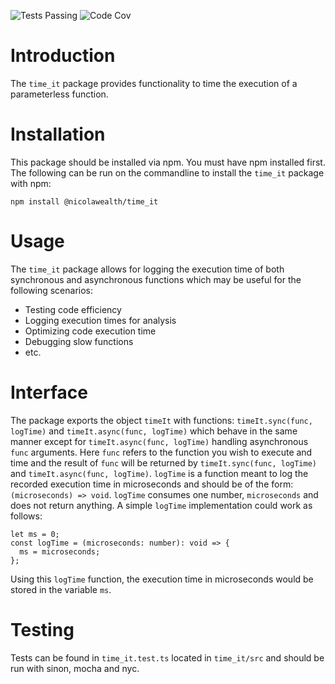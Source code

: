 ![Tests Passing](https://github.com/NicolaWealth/time_it/actions/workflows/auto_test_main_badge.yml/badge.svg)
![Code Cov](https://img.shields.io/badge/dynamic/json?url=https%3A%2F%2Fgithub.com%2Fnicolawealth%2Ftime_it%2Fraw%2Fmain%2Fcodecov/badge.json&query=%24.message&label=Code%20Coverage&color=%24.color)

# Introduction
The `time_it` package provides functionality to time the execution of a parameterless function.

# Installation
This package should be installed via npm. You must have npm installed first. The following can be run on the commandline to install the `time_it` package with npm:

`npm install @nicolawealth/time_it`

# Usage
The `time_it` package allows for logging the execution time of both synchronous and asynchronous functions which may be useful for the following scenarios:
* Testing code efficiency
* Logging execution times for analysis
* Optimizing code execution time
* Debugging slow functions
* etc.

# Interface
The package exports the object `timeIt` with functions: `timeIt.sync(func, logTime)` and `timeIt.async(func, logTime)` which behave in the same manner except for `timeIt.async(func, logTime)` handling asynchronous `func` arguments. Here `func` refers to the function you wish to execute and time and the result of `func` will be returned by `timeIt.sync(func, logTime)` and `timeIt.async(func, logTime)`.
`logTime` is a function meant to log the recorded execution time in microseconds and should be of the form: `(microseconds) => void`. `logTime` consumes one number, `microseconds` and does not return anything. A simple `logTime` implementation could work as follows:
```
let ms = 0;
const logTime = (microseconds: number): void => {
  ms = microseconds;
};
```
Using this `logTime` function, the execution time in microseconds would be stored in the variable `ms`.

# Testing
Tests can be found in `time_it.test.ts` located in `time_it/src` and should be run with sinon, mocha and nyc.

